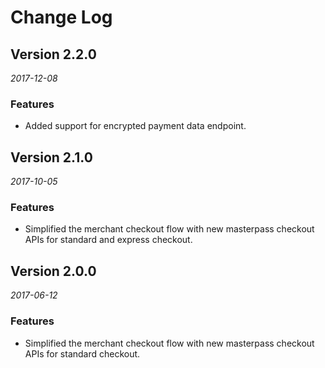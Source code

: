# Change Log

## Version 2.2.0

_2017-12-08_

### Features
* Added support for encrypted payment data endpoint.


## Version 2.1.0

_2017-10-05_

### Features
* Simplified the merchant checkout flow with new masterpass checkout APIs for standard and express checkout.


## Version 2.0.0

_2017-06-12_

### Features
* Simplified the merchant checkout flow with new masterpass checkout APIs for standard checkout.


